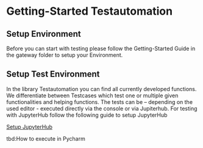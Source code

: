 # Getting-Started Testautomation

## Setup Environment
Before you can start with testing please follow the Getting-Started Guide in the gateway folder to setup your Environment.  
## Setup Test Environment
In the library Testautomation you can find all currently developed functions. We differentiate between Testcases which test one or multiple given functionalities and helping functions.
The tests can be – depending on the used editor - executed directly via the console or via Jupiterhub.
For testing with JupyterHub follow the following guide to setup JupyterHub

[Setup JupyterHub](https://towardsdatascience.com/setup-your-home-jupyterhub-on-a-raspberry-pi-7ad32e20eed)

tbd:How to execute in Pycharm

